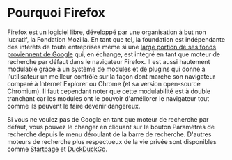 Pourquoi Firefox
================

Firefox est un logiciel libre, développé par une organisation à but non lucratif, la Fondation Mozilla.
En tant que tel, la foundation est indépendante des intérêts de toute entreprises même si une [large portion de ses fonds proviennent de Google](https://en.wikipedia.org/wiki/Mozilla_Foundation#Financing) qui, en échange, est intégré en tant que moteur de recherche par défaut dans le navigateur Firefox.
Il est aussi hautement modulable grâce à un système de modules et de plugins qui donne à l'utilisateur un meilleur contrôle sur la façon dont marche son navigateur comparé à Internet Explorer ou Chrome (et sa version open-source Chromium).
Il faut cependant noter que cette modulabilité est à double tranchant car les modules ont le pouvoir d'améliorer le navigateur tout comme ils peuvent le faire devenir dangereux.

Si vous ne voulez pas de Google en tant que moteur de recherche par défaut, vous pouvez le changer en cliquant sur le bouton Paramètres de recherche depuis le menu déroulant de la barre de recherche. D'autres moteurs de recherche plus respectueux de la vie privée sont disponibles comme [Startpage](https://www.startpage.com) et [DuckDuckGo](https://duckduckgo.com).
